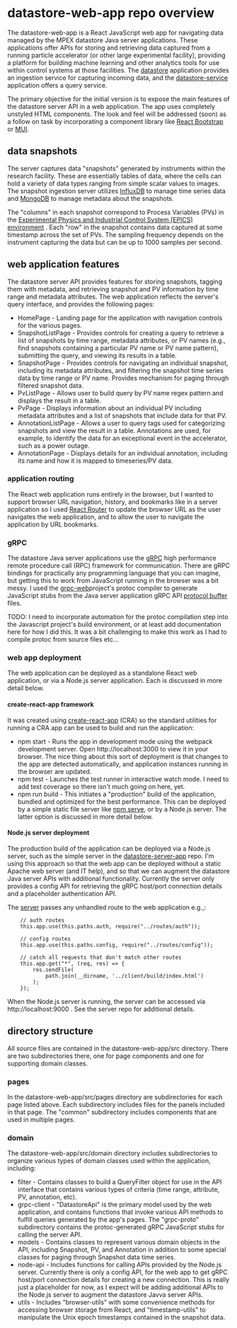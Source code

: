 # datastore-web-app repo overview

The datastore-web-app is a React JavaScript web app for navigating data managed by the MPEX datastore Java server applications.  These applications offer APIs for storing and retrieving data captured from a running particle accelerator (or other large experimental facility), providing a platform for building machine learning and other analytics tools for use within control systems at those facilities.  The [datastore](https://github.com/osprey-dcs/datastore) application provides an ingestion service for capturing incoming data, and the [datastore-service](https://github.com/osprey-dcs/datastore-service) application offers a query service.

The primary objective for the initial version is to expose the main features of the datastore server API in a web application.  The app uses completely unstyled HTML components.  The look and feel will be addressed (soon) as a follow on task by incorporating a component library like [React Bootstrap](https://react-bootstrap.github.io/) or [MUI](https://mui.com/).

## data snapshots

The server captures data "snapshots" generated by instruments within the research facility.  These are essentially tables of data, where the cells can hold a variety of data types ranging from simple scalar values to images.  The snapshot ingestion server utilizes [InfluxDB](https://www.influxdata.com/) to manage time series data and [MongoDB](https://www.mongodb.com/) to manage metadata about the snapshots.

The "columns" in each snapshot correspond to Process Variables (PVs) in the [Experimental Physics and Industrial Control System (EPICS) environment](https://epics-controls.org/) .  Each "row" in the snapshot contains data captured at some timestamp across the set of PVs.  The sampling frequency depends on the instrument capturing the data but can be up to 1000 samples per second.

## web application features

The datastore server API provides features for storing snapshots, tagging them with metadata, and retrieving snapshot and PV information by time range and metadata attributes.  The web application reflects the server's query interface, and provides the following pages:

* HomePage - Landing page for the application with navigation controls for the various pages.
* SnapshotListPage - Provides controls for creating a query to retrieve a list of snapshots by time range, metadata attributes, or PV names (e.g., find snapshots containing a particular PV name or PV name pattern), submitting the query, and viewing its results in a table.
* SnapshotPage - Provides controls for navigating an individual snapshot, including its metadata attributes, and filtering the snapshot time series data by time range or PV name.  Provides mechanism for paging through filtered snapshot data.
* PvListPage - Allows user to build query by PV name regex pattern and displays the result in a table.
* PvPage - Displays information about an individual PV including metadata attributes and a list of snapshots that include data for that PV.
* AnnotationListPage - Allows a user to query tags used for categorizing snapshots and view the result in a table.  Annotations are used, for example, to identify the data for an exceptional event in the accelerator, such as a power outage.
* AnnotationPage - Displays details for an individual annotation, including its name and how it is mapped to timeseries/PV data.

### application routing

The React web application runs entirely in the browser, but I wanted to support browser URL navigation, history, and bookmarks like in a server application so I used [React Router](https://reactrouter.com/en/main) to update the browser URL as the user navigates the web application, and to allow the user to navigate the application by URL bookmarks.

### gRPC

The datastore Java server applications use the [gRPC](https://grpc.io/) high performance remote procedure call (RPC) framework for communication.  There are gRPC bindings for practically any programming language that you can imagine, but getting this to work from JavaScript running in the browser was a bit messy.  I used the [grpc-web](https://github.com/grpc/grpc-web)project's protoc compiler to generate JavaScript stubs from the Java server application gRPC API [protocol buffer](https://developers.google.com/protocol-buffers/docs/overview) files.

TODO: I need to incorporate automation for the protoc compilation step into the Javascript project's build environment, or at least add documentation here for how I did this.  It was a bit challenging to make this work as I had to compile protoc from source files etc…

### web app deployment

The web application can be deployed as a standalone React web application, or via a Node.js server application.  Each is discussed in more detail below.

#### create-react-app framework

It was created using [create-react-app](https://create-react-app.dev/) (CRA) so the standard utilities for running a CRA app can be used to build and run the application:

* npm start - Runs the app in development mode using the webpack development server.  Open http://localhost:3000 to view it in your browser.  The nice thing about this sort of deployment is that changes to the app are detected automatically, and application instances running in the browser are updated.
* npm test - Launches the test runner in interactive watch mode.  I need to add test coverage so there isn't much going on here, yet.
* npm run build - This initiates a "production" build of the application, bundled and optimized for the best performance.  This can be deployed by a simple static file server like [npm serve](https://www.npmjs.com/package/serve), or by a Node.js server.  The latter option is discussed in more detail below.

#### Node.js server deployment

The production build of the application can be deployed via a Node.js server, such as the simple server in the [datastore-server-app](https://github.com/craigmcchesney/datastore-server-app) repo.  I'm using this approach so that the web app can be deployed without a static Apache web server (and IT help), and so that we can augment the datastore Java server APIs with additional functionality.  Currently the server only provides a config API for retrieving the gRPC host/port connection details and a placeholder authentication API.

The [server](https://github.com/craigmcchesney/datastore-server-app/blob/master/server/server.js) passes any unhandled route to the web application e.g.,:

        // auth routes
        this.app.use(this.paths.auth, require("../routes/auth"));

        // config routes
        this.app.use(this.paths.config, require("../routes/config"));

        // catch all requests that don't match other routes
        this.app.get("*", (req, res) => {
            res.sendFile(
                path.join(__dirname, '../client/build/index.html')
            );
        });

When the Node.js server is running, the server can be accessed via http://localhost:9000 . See the server repo for additional details.

## directory structure

All source files are contained in the datastore-web-app/src directory.  There are two subdirectories there, one for page components and one for supporting domain classes.

### pages

In the datastore-web-app/src/pages directory are subdirectories for each page listed above.  Each subdirectory includes files for the panels included in that page.  The "common" subdirectory includes components that are used in multiple pages.

### domain

The datastore-web-app/src/domain directory includes subdirectories to organize various types of domain classes used within the application, including:

* filter - Contains classes to build a QueryFilter object for use in the API interface that contains various types of criteria (time range, attribute, PV, annotation, etc).
* grpc-client - "DatastoreApi" is the primary model used by the web application, and contains functions that invoke various API methods to fulfill queries generated by the app's pages.  The "grpc-proto" subdirectory contains the protoc-generated gRPC JavaScript stubs for calling the server API.
* models - Contains classes to represent various domain objects in the API, including Snapshot, PV, and Annotation in addition to some special classes for paging through Snapshot data time series.
* node-api - Includes functions for calling APIs provided by the Node.js server.  Currently there is only a config API, for the web app to get gRPC host/port connection details for creating a new connection.  This is really just a placeholder for now, as I expect will be adding additional APIs to the Node.js server to augment the datastore Javva server APIs.
* utils - Includes "browser-utils" with some convenience methods for accessing browser storage from React, and "timestamp-utils" to manipulate the Unix epoch timestamps contained in the snapshot data.
